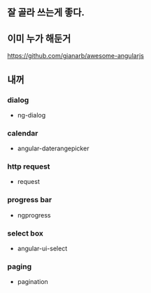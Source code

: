 ## 잘 골라 쓰는게 좋다.
## 이미 누가 해둔거
https://github.com/gianarb/awesome-angularjs

## 내꺼
### dialog
- ng-dialog

### calendar
- angular-daterangepicker

### http request
- request

### progress bar
- ngprogress

### select box
- angular-ui-select

### paging
- pagination
